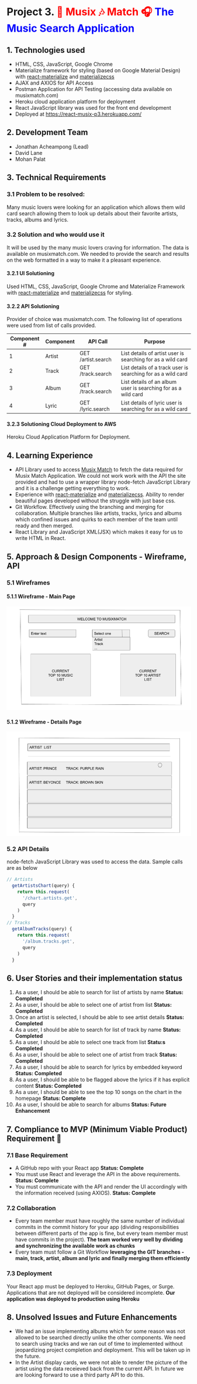 
# Project 3. <span style="color:red">🎤 Musix 🎶 Match 🎧 <span style="color:blue">The Music Search Application

## 1. Technologies used

* HTML, CSS, JavaScript, Google Chrome
* Materialize framework for styling (based on Google Material Design) with [react-materialize](https://github.com/react-materialize/react-materialize) and [materializecss](https://materializecss.com/)
* AJAX and AXIOS for API Access
* Postman Application for API Testing (accessing data available on musixmatch.com) 
* Heroku cloud application platform for deployment
* React JavaScript library was used for the front end development
* Deployed at https://react-musix-p3.herokuapp.com/

## 2. Development Team

 

* Jonathan Acheampong (Lead)
* David Lane
* Mohan Palat

## 3. Technical Requirements

### 3.1 Problem to be resolved: 

Many music lovers were looking for an application which allows them wild card search allowing them to look up details about their favorite artists, tracks, albums and lyrics. 

### 3.2 Solution and who would use it

It will be used by the many music lovers craving for information. The data is available on musixmatch.com. We needed to provide the search and results on the web formatted in a way to make it a pleasant experience.

#### 3.2.1 UI Solutioning
Used HTML, CSS, JavaScript, Google Chrome and Materialize Framework with [react-materialize](https://github.com/react-materialize/react-materialize) and [materializecss](https://materializecss.com/) for styling.

#### 3.2.2 API Solutioning
Provider of choice was musixmatch.com. 
The following list of operations were used from list of calls provided. 
<table>
<thead>
<tr>
<th>Component #</th>
<th>Component</th>
<th>API Call</th>
<th>Purpose</th>
</tr>
</thead>
<tbody>
<tr>
<td>1</td>
<td>Artist</td>
<td>GET /artist.search</td>
<td>List details of artist user is searching for as a wild card </td>
</tr>
<tr>
<td>2</td>
<td>Track</td>
<td>GET /track.search</td>
<td>List details of a track user is searching for as a wild card </td>
</tr>
<tr>
<td>3</td>
<td>Album</td>
<td>GET /track.search</td>
<td>List details of an album user is searching for as a wild card </td>
</tr>
<tr>
<td>4</td>
<td>Lyric</td>
<td>GET /lyric.search</td>
<td>List details of lyric user is searching for as a wild card </td>
</tr>
</tbody>
</table>

#### 3.2.3 Solutioning Cloud Deployment to AWS
Heroku Cloud Application Platform for Deployment.

## 4. Learning Experience

* API Library used to access [Musix Match](https://www.musixmatch.com/) to fetch the data required for Musix Match Application. We could not work work with the API the site provided and had to use a wrapper library node-fetch JavaScript Library and it is a challenge getting everything to work.
* Experience with [react-materialize](https://github.com/react-materialize/react-materialize) and [materializecss](https://materializecss.com/). Ability to render beautiful pages developed without the struggle with just base css.
* Git Workflow. Effectively using the branching and merging for collaboration. Multiple branches like artists, tracks, lyrics and albums which confined issues and quirks to each member of the team until ready and then merged.
* React Library and JavaScript XML(JSX) which makes it easy for us to write HTML in React. 

## 5. Approach & Design Components - Wireframe, API

### 5.1 Wireframes

#### 5.1.1 Wireframe - Main Page
![Wireframe - Main](./images/REACT_JS_MUSIXMATCH_MAIN.png) 
#### 5.1.2 Wireframe - Details Page
![Wireframe - Detail](./images/REACT_JS_MUSIXMATCH_DETAIL.png) 
### 5.2 API Details

node-fetch JavaScript Library was used to access the data. Sample calls are as below
```JavaScript
// Artists
  getArtistsChart(query) {
    return this.request(
      '/chart.artists.get',
      query
    )
  }
// Tracks
  getAlbumTracks(query) {
    return this.request(
      '/album.tracks.get',
      query
    )
  }
```

## 6. User Stories and their implementation status

1. As a user, I should be able to search for list of artists by name **Status: Completed**
2. As a user, I should be able to select one of artist from list **Status: Completed**
3. Once an artist is selected, I should be able to see artist details  **Status: Completed**
4. As a user, I should be able to search for list of track by name **Status: Completed**
5. As a user, I should be able to select one track from list **Statu:s Completed**
6. As a user, I should be able to select one of artist from track **Status: Completed**
7. As a user, I should be able to search for lyrics by embedded keyword **Status: Completed**
8. As a user, I should be able to be flagged above the lyrics if it has explicit content **Status: Completed**
9. As a user, I should be able to see the top 10 songs on the chart in the homepage **Status: Complete**
10. As a user, I should be able to search for albums **Status: Future Enhancement**

## 7. Compliance to MVP (Minimum Viable Product) Requirement 🔴 

### 7.1 Base Requirement

* A GitHub repo with your React app **Status: Complete**
* You must use React and leverage the API in the above requirements. **Status: Complete**
* You must communicate with the API and render the UI accordingly with the information received (using AXIOS). **Status: Complete**

### 7.2 Collaboration
* Every team member must have roughly the same number of individual commits in the commit history for your app (dividing responsibilities between different parts of the app is fine, but every team member must have commits in the project). **The team worked very well by dividing and synchronizing the available work as chunks**
* Every team must follow a Git Workflow **leveraging the GIT branches - main, track, artist, album and lyric and finally merging them efficiently** 

### 7.3 Deployment
Your React app must be deployed to Heroku, GitHub Pages, or Surge. Applications that are not deployed will be considered incomplete. **Our application was deployed to production using Heroku**

## 8. Unsolved Issues and Future Enhancements

* We had an issue implementing albums which for some reason was not allowed to be searched directly unlike the other components. We need to search using tracks and we ran out of time to implemented without jeopardizing project completion and deployment. This will be taken up in the future. 
* In the Artist display cards, we were not able to render the picture of the artist using the data receieved back from the current API. In future we are looking forward to use a third party API to do this.


